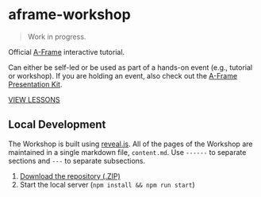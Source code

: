 # aframe-workshop

> Work in progress.

Official [A-Frame](https://aframe.io) interactive tutorial.

Can either be self-led or be used as part of a hands-on event (e.g., tutorial
or workshop).  If you are holding an event, also check out the [A-Frame
Presentation Kit](https://github.com/aframevr/aframe-presentation-kit).

[VIEW LESSONS](https://aframe.io/aframe-workshop/)

## Local Development

The Workshop is built using [reveal.js](https://github.com/hakimel/reveal.js/).
All of the pages of the Workshop are maintained in a single markdown file,
`content.md`. Use `------` to separate sections and `---` to separate
subsections.

1. [Download the repository (.ZIP)](http://github.com/aframevr/aframe-workshop-kit/zipball/master)
2. Start the local server (`npm install && npm run start`)
